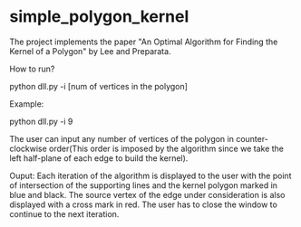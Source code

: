 # simple_polygon_kernel
The project implements the paper  "An Optimal Algorithm for Finding the Kernel of a Polygon" by Lee and Preparata.

How to run?

python dll.py -i [num of vertices in the polygon]

Example:

python dll.py -i 9

The user can input any number of vertices of the polygon in counter-clockwise order(This order is imposed by the algorithm since we take the left half-plane of each edge to build the kernel).

Ouput:
Each iteration of the algorithm is displayed to the user with the point of intersection of the supporting lines and the kernel polygon marked in blue and black. The source vertex of the edge under consideration is also displayed with a cross mark in red. The user has to close the window to continue to the next iteration.